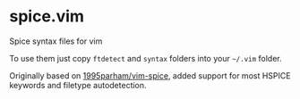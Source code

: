 # spice.vim
Spice syntax files for vim

To use them just copy `ftdetect` and `syntax` folders into your `~/.vim` folder.

Originally based on [1995parham/vim-spice](https://github.com/1995parham/vim-spice), added support for most HSPICE keywords and filetype autodetection.
